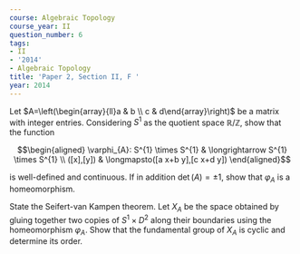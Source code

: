 ```yaml
---
course: Algebraic Topology
course_year: II
question_number: 6
tags:
- II
- '2014'
- Algebraic Topology
title: 'Paper 2, Section II, F '
year: 2014
---
```




Let $A=\left(\begin{array}{ll}a & b \\ c & d\end{array}\right)$ be a matrix with integer entries. Considering $S^{1}$ as the quotient space $\mathbb{R} / \mathbb{Z}$, show that the function

$$\begin{aligned}
\varphi_{A}: S^{1} \times S^{1} & \longrightarrow S^{1} \times S^{1} \\
([x],[y]) & \longmapsto([a x+b y],[c x+d y])
\end{aligned}$$

is well-defined and continuous. If in addition $\operatorname{det}(A)=\pm 1$, show that $\varphi_{A}$ is a homeomorphism.

State the Seifert-van Kampen theorem. Let $X_{A}$ be the space obtained by gluing together two copies of $S^{1} \times D^{2}$ along their boundaries using the homeomorphism $\varphi_{A}$. Show that the fundamental group of $X_{A}$ is cyclic and determine its order.